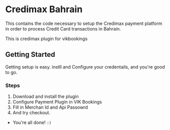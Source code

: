 # Credimax Bahrain
This contains the code necessary to setup the Credimax payment platform in order to process Credit Card transactions in Bahrain. 

This is credimax plugin for vikbookings 

## Getting Started
Getting setup is easy. instll and Configure your credentails, and you're good to go.

### Steps
1. Download and install the plugin
2. Configure Payment Plugin in VIK Bookings
3. Fill in Merchan Id and Api Passowrd
4. And try checkout. 
- You're all done! `:)`